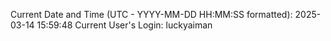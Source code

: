 Current Date and Time (UTC - YYYY-MM-DD HH:MM:SS formatted): 2025-03-14 15:59:48
Current User's Login: luckyaiman
